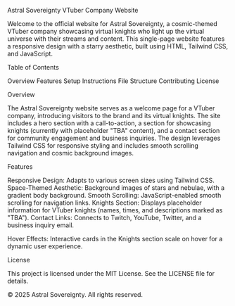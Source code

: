 Astral Sovereignty VTuber Company Website

Welcome to the official website for Astral Sovereignty, a cosmic-themed VTuber company showcasing virtual knights who light up the virtual universe with their streams and content. This single-page website features a responsive design with a starry aesthetic, built using HTML, Tailwind CSS, and JavaScript.

Table of Contents



Overview
Features
Setup Instructions
File Structure
Contributing
License

Overview

The Astral Sovereignty website serves as a welcome page for a VTuber company, introducing visitors to the brand and its virtual knights. The site includes a hero section with a call-to-action, a section for showcasing knights (currently with placeholder "TBA" content), and a contact section for community engagement and business inquiries. The design leverages Tailwind CSS for responsive styling and includes smooth scrolling navigation and cosmic background images.

Features





Responsive Design: Adapts to various screen sizes using Tailwind CSS.
Space-Themed Aesthetic: Background images of stars and nebulae, with a gradient body background.
Smooth Scrolling: JavaScript-enabled smooth scrolling for navigation links.
Knights Section: Displays placeholder information for VTuber knights (names, times, and descriptions marked as "TBA").
Contact Links: Connects to Twitch, YouTube, Twitter, and a business inquiry email.

Hover Effects: Interactive cards in the Knights section scale on hover for a dynamic user experience.

License

This project is licensed under the MIT License. See the LICENSE file for details.



© 2025 Astral Sovereignty. All rights reserved.
